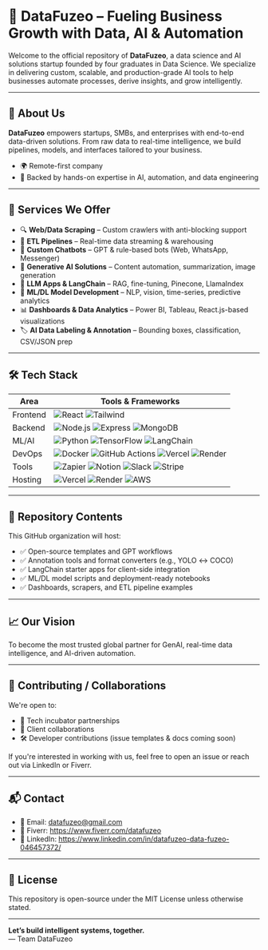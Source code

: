 # 🚀 DataFuzeo – Fueling Business Growth with Data, AI & Automation

Welcome to the official repository of **DataFuzeo**, a data science and AI solutions startup founded by four graduates in Data Science. We specialize in delivering custom, scalable, and production-grade AI tools to help businesses automate processes, derive insights, and grow intelligently.

---

## 🌟 About Us

**DataFuzeo** empowers startups, SMBs, and enterprises with end-to-end data-driven solutions. From raw data to real-time intelligence, we build pipelines, models, and interfaces tailored to your business.

- 🌍 Remote-first company
- 🧠 Backed by hands-on expertise in AI, automation, and data engineering

---

## 🧩 Services We Offer

- 🔍 **Web/Data Scraping** – Custom crawlers with anti-blocking support
- 🔄 **ETL Pipelines** – Real-time data streaming & warehousing
- 💬 **Custom Chatbots** – GPT & rule-based bots (Web, WhatsApp, Messenger)
- 🤖 **Generative AI Solutions** – Content automation, summarization, image generation
- 🧠 **LLM Apps & LangChain** – RAG, fine-tuning, Pinecone, LlamaIndex
- 🔬 **ML/DL Model Development** – NLP, vision, time-series, predictive analytics
- 📊 **Dashboards & Data Analytics** – Power BI, Tableau, React.js-based visualizations
- 🏷️ **AI Data Labeling & Annotation** – Bounding boxes, classification, CSV/JSON prep

---

## 🛠️ Tech Stack

| Area        | Tools & Frameworks                                                                                      |
|-------------|----------------------------------------------------------------------------------------------------------|
| Frontend    | ![React](https://img.shields.io/badge/React-20232A?style=flat&logo=react&logoColor=61DAFB) ![Tailwind](https://img.shields.io/badge/TailwindCSS-38B2AC?style=flat&logo=tailwind-css&logoColor=white) |
| Backend     | ![Node.js](https://img.shields.io/badge/Node.js-339933?style=flat&logo=nodedotjs&logoColor=white) ![Express](https://img.shields.io/badge/Express.js-000000?style=flat&logo=express&logoColor=white) ![MongoDB](https://img.shields.io/badge/MongoDB-4EA94B?style=flat&logo=mongodb&logoColor=white) |
| ML/AI       | ![Python](https://img.shields.io/badge/Python-3776AB?style=flat&logo=python&logoColor=white) ![TensorFlow](https://img.shields.io/badge/TensorFlow-FF6F00?style=flat&logo=tensorflow&logoColor=white) ![LangChain](https://img.shields.io/badge/LangChain-000000?style=flat&logo=data:image/svg+xml;base64,PHN2ZyBmaWxsPSJub25lIiBoZWlnaHQ9IjUxMiIgd2lkdGg9IjUxMiIgdmlld0JveD0iMCAwIDUxMiA1MTIiIHhtbG5zPSJodHRwOi8vd3d3LnczLm9yZy8yMDAwL3N2ZyI+PC9zdmc+) |
| DevOps      | ![Docker](https://img.shields.io/badge/Docker-2496ED?style=flat&logo=docker&logoColor=white) ![GitHub Actions](https://img.shields.io/badge/GitHub_Actions-2088FF?style=flat&logo=githubactions&logoColor=white) ![Vercel](https://img.shields.io/badge/Vercel-000000?style=flat&logo=vercel&logoColor=white) ![Render](https://img.shields.io/badge/Render-46E3B7?style=flat&logo=render&logoColor=black) |
| Tools       | ![Zapier](https://img.shields.io/badge/Zapier-FF4A00?style=flat&logo=zapier&logoColor=white) ![Notion](https://img.shields.io/badge/Notion-000000?style=flat&logo=notion&logoColor=white) ![Slack](https://img.shields.io/badge/Slack-4A154B?style=flat&logo=slack&logoColor=white) ![Stripe](https://img.shields.io/badge/Stripe-635BFF?style=flat&logo=stripe&logoColor=white) |
| Hosting     | ![Vercel](https://img.shields.io/badge/Vercel-000000?style=flat&logo=vercel&logoColor=white) ![Render](https://img.shields.io/badge/Render-46E3B7?style=flat&logo=render&logoColor=black) ![AWS](https://img.shields.io/badge/AWS-232F3E?style=flat&logo=amazonaws&logoColor=white) |


---

## 📂 Repository Contents

This GitHub organization will host:
- ✅ Open-source templates and GPT workflows
- ✅ Annotation tools and format converters (e.g., YOLO ↔ COCO)
- ✅ LangChain starter apps for client-side integration
- ✅ ML/DL model scripts and deployment-ready notebooks
- ✅ Dashboards, scrapers, and ETL pipeline examples

---

## 📈 Our Vision

To become the most trusted global partner for GenAI, real-time data intelligence, and AI-driven automation.

---

## 🤝 Contributing / Collaborations

We're open to:
- 🚀 Tech incubator partnerships
- 🔗 Client collaborations
- 🛠️ Developer contributions (issue templates & docs coming soon)

If you're interested in working with us, feel free to open an issue or reach out via LinkedIn or Fiverr.

---

## 📬 Contact

- 📧 Email: datafuzeo@gmail.com
- 💼 Fiverr: https://www.fiverr.com/datafuzeo
- 🔗 LinkedIn: https://www.linkedin.com/in/datafuzeo-data-fuzeo-046457372/

---

## 📄 License

This repository is open-source under the MIT License unless otherwise stated.

---

**Let’s build intelligent systems, together.**  
— Team DataFuzeo
